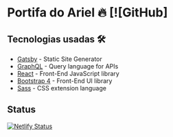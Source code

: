# Portifa do Ariel 🔥 [![GitHub]

## Tecnologias usadas 🛠️

- [Gatsby](https://www.gatsbyjs.org/) - Static Site Generator
- [GraphQL](https://graphql.org/) - Query language for APIs
- [React](https://es.reactjs.org/) - Front-End JavaScript library
- [Bootstrap 4](https://getbootstrap.com/docs/4.3/getting-started/introduction/) - Front-End UI library
- [Sass](https://sass-lang.com/documentation) - CSS extension language

## Status

[![Netlify Status](https://api.netlify.com/api/v1/badges/fe47ccc9-20be-4b88-a8d2-8d8d513d8d12/deploy-status)](https://app.netlify.com/sites/arielcavalcante/deploys)
